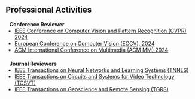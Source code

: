 ## Professional Activities

<h4 style="margin:0 10px 0;">Conference Reviewer</h4>

<ul style="margin:0 0 20px;">
  <li><a href="https://cvpr.thecvf.com/Conferences/2024"><autocolor>IEEE Conference on Computer Vision and Pattern Recognition (CVPR) 2024</autocolor></a></li>
  <li><a href="https://eccv2024.ecva.net"><autocolor>European Conference on Computer Vision (ECCV), 2024</autocolor></a></li>
  <li><a href="https://2024.acmmm.org/"><autocolor>ACM International Conference on Multimedia (ACM MM) 2024</autocolor></a></li>
</ul>
 
<h4 style="margin:0 10px 0;">Journal Reviewers</h4>

<ul style="margin:0 0 20px;">
  <li><a href="https://cis.ieee.org/publications/t-neural-networks-and-learning-systems"><autocolor>IEEE Transactions on Neural Networks and Learning Systems (TNNLS)</autocolor></a></li>
  <li><a href="https://ieee-cas.org/publication/tcsvt"><autocolor>IEEE Transactions on Circuits and Systems for Video Technology (TCSVT)</autocolor></a></li>
  <li><a href="https://www.grss-ieee.org/publications/transactions-on-geoscience-remote-sensing"><autocolor>IEEE Transactions on Geoscience and Remote Sensing (TGRS)</autocolor></a></li>  
</ul>
